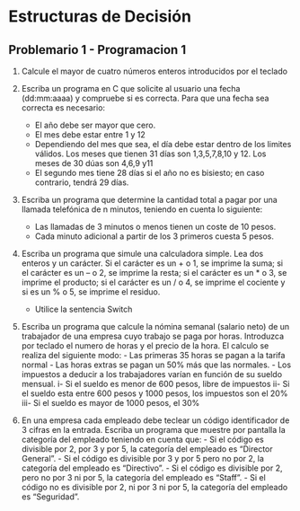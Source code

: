 # Estructuras de Decisión
## Problemario 1 - Programacion 1

1.	Calcule el mayor de cuatro números enteros introducidos por el teclado 

4.	Escriba un programa en C que solicite al usuario una fecha (dd:mm:aaaa) y compruebe si es 
	correcta. Para que una fecha sea correcta es necesario:
	
	-	El año debe ser mayor que cero. 
	-	El mes debe estar entre 1 y 12 
	-	Dependiendo del mes que sea, el día debe estar dentro de los limites válidos. Los
		meses que tienen 31 días son 1,3,5,7,8,10 y 12. Los meses de 30 dúas son 4,6,9 y11 
	-	El segundo mes tiene 28 días si el año no es bisiesto; en caso contrario, tendrá 29 días. 

5.	Escriba un programa que determine la cantidad total a pagar por una llamada telefónica de 
	n minutos, teniendo en cuenta lo siguiente: 
	
	-	Las llamadas de 3 minutos o menos tienen un coste de 10 pesos. 
	-	Cada minuto adicional a partir de los 3 primeros cuesta 5 pesos.
	
6.	Escriba un programa que simule una calculadora simple. Lea dos enteros y un carácter. Si 
	el carácter es un + o 1, se imprime la suma; si el carácter es un – o 2, se imprime la resta; si 
	el carácter es un * o 3, se imprime el producto; si el carácter es un / o 4, se imprime el 
	cociente y si es un % o 5, se imprime el residuo. 
	-	Utilice la sentencia Switch 

8.	Escriba un programa que calcule la nómina semanal (salario neto) de un trabajador de una 
	empresa cuyo trabajo se paga por horas. Introduzca por teclado el numero de horas y el 
	precio de la hora. El calculo se realiza del siguiente modo: 
		-	Las primeras 35 horas se pagan a la tarifa normal 
		-	Las horas extras se pagan un 50% más que las normales. 
		-	Los impuestos a deducir a los trabajadores varían en función de su sueldo mensual. 
			i-		Si el sueldo es menor de 600 pesos, libre de impuestos 
			ii-		Si el sueldo esta entre 600 pesos y 1000 pesos, los impuestos son el 20% 
			iii-	Si el sueldo es mayor de 1000 pesos, el 30% 

9.	En una empresa cada empleado debe teclear un código identificador de 3 cifras en la 
	entrada. Escriba un programa que muestre por pantalla la categoría del empleado teniendo 
	en cuenta que: 
		-	Si el código es divisible por 2, por 3 y por 5, la categoría del empleado es “Director General”. 
		-	Si el código es divisible por 3 y por 5 pero no por 2, la categoría del empleado es “Directivo”. 
		-	Si el código es divisible por 2, pero no por 3 ni por 5, la categoría del empleado es “Staff”. 
		-	Si el código no es divisible por 2, ni por 3 ni por 5, la categoría del empleado es “Seguridad”.